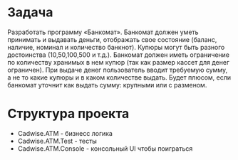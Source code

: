 # Задача
Разработать программу «Банкомат».
Банкомат должен уметь принимать и выдавать деньги, отображать свое состояние
(баланс, наличие, номинал и количество банкнот).
Купюры могут быть разного достоинства (10,50,100,500 и т.д.). Банкомат должен иметь
ограничение по количеству хранимых в нем купюр (так как размер кассет для денег
ограничен). При выдаче денег пользователь вводит требуемую сумму, а не то какие
купюры и в каком количестве выдать. Будет плюсом, если банкомат уточнит как выдать
сумму: крупными или с разменом.

# Структура проекта

- Cadwise.ATM - бизнесс логика
- Cadwise.ATM.Test - тесты
- Cadwise.ATM.Console - консольный UI чтобы поиграться